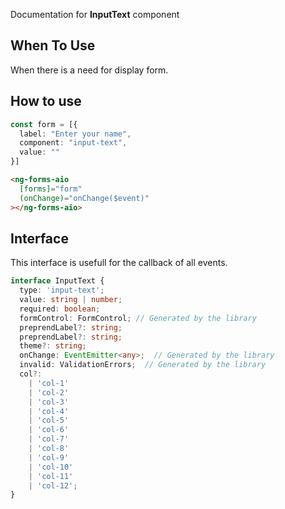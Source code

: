 Documentation for **InputText** component

## When To Use

When there is a need for display form.

## How to use

```ts
const form = [{
  label: "Enter your name",
  component: "input-text",
  value: ""
}]
```

```html
<ng-forms-aio
  [forms]="form"
  (onChange)="onChange($event)"
></ng-forms-aio>
```
## Interface

This interface is usefull for the callback of all events.

```ts
interface InputText {
  type: 'input-text';
  value: string | number;
  required: boolean;
  formControl: FormControl; // Generated by the library
  preprendLabel?: string;
  preprendLabel?: string;
  theme?: string;
  onChange: EventEmitter<any>;  // Generated by the library
  invalid: ValidationErrors;  // Generated by the library
  col?:
    | 'col-1'
    | 'col-2'
    | 'col-3'
    | 'col-4'
    | 'col-5'
    | 'col-6'
    | 'col-7'
    | 'col-8'
    | 'col-9'
    | 'col-10'
    | 'col-11'
    | 'col-12';
}
```
